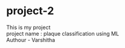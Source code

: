 # project-2
This is my project
<br>
project name : plaque classification using ML
<br>
Authour - Varshitha
